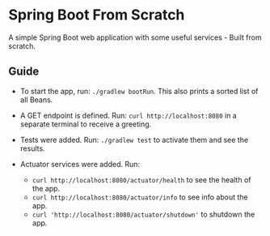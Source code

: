 # Spring Boot From Scratch
A simple Spring Boot web application with some useful services - Built from scratch.

## Guide

* To start the app, run: `./gradlew bootRun`. This also prints a sorted list of all Beans.

* A GET endpoint is defined. Run: `curl http://localhost:8080` in a separate terminal to receive a greeting.

* Tests were added. Run: `./gradlew test` to activate them and see the results.

* Actuator services were added. Run:
  * `curl http://localhost:8080/actuator/health` to see the health of the app.
  * `curl http://localhost:8080/actuator/info` to see info about the app.
  * `curl 'http://localhost:8080/actuator/shutdown'` to shutdown the app.


